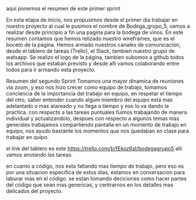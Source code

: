 aqui ponemos el resumen de este primer sprint

En esta etapa de inicio, nos propusimos desde el primer dia trabajar en nuestro proyecto al cual le pusimos el nombre de Bodega_grupo_5, vamos a realizar desde principio a fin una pagina para la bodega de vinos.
En este resumen contamos que hemos relizado nuestro wireframes, que es el boceto de la página.
Hemos armado nuestros canales de comunicación, desde el tablero de tareas (Trello), el Slack, tambien nuestro grupo de watsapp.
Se realizo el logo de la página, tambien subomos a github todos los archivos que estaban previsto y desde alli vamos colaborando entre todos para ir armando esta proyecto.


Resumen del segundo Sprint
Tomamos una mayor dinamica de reuniones via zoom, y eso nos hizo crecer como equipo de trabajo,
tomamos conciencia de la importancia del trabajo en equipo, en respetar el tiempo del otro,
saber entender cuando algum miembro del equipo esta mas adelantado o mas atareado y no llega a tiempo y eso lo va dando la practica.
con respecto a las tareas puntuales fuimos trabajando de manera individual y actualizandolo, despues con respecto a algunos temas mas generales trabajamos compartiendo pantalla en un momento de trabajo en equipo, nos ayudo bastante los momentos que nos quedaban en clase para trabajar en quipo.

el link del tablero es este https://trello.com/b/fEkoz6sI/bodegagrupo5
alli vamos anotando las tareas.

en cuanto a código, nos esta faltando mas tiempo de trabajo, pero eso es por una situacion especifica de estos dias, estamos en conversacion para laburar mas en el código.
se estan tomando deciciones como hacer partes del código que sean mas genericas, y centrarnos en los detalles mas delicados del proyecto.